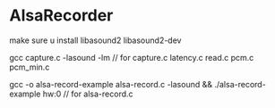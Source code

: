 # AlsaRecorder

make sure u install libasound2 libasound2-dev

gcc capture.c -lasound -lm // for capture.c latency.c read.c pcm.c pcm_min.c

gcc -o alsa-record-example alsa-record.c -lasound && ./alsa-record-example hw:0 // for alsa-record.c
